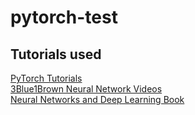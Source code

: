 # pytorch-test

## Tutorials used
[PyTorch Tutorials](https://pytorch.org/tutorials/)</br>
[3Blue1Brown Neural Network Videos](https://www.youtube.com/playlist?list=PLZHQObOWTQDNU6R1_67000Dx_ZCJB-3pi)</br>
[Neural Networks and Deep Learning Book](http://neuralnetworksanddeeplearning.com/)</br>
